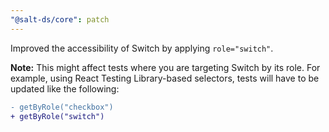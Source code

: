 ```yaml
---
"@salt-ds/core": patch
---
```


Improved the accessibility of Switch by applying `role="switch"`.

**Note:** This might affect tests where you are targeting Switch by its role. For example, using React Testing Library-based selectors, tests will have to be updated like the following:

```diff
- getByRole("checkbox")
+ getByRole("switch")
```
